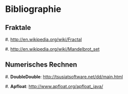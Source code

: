# Bibliographie #

## Fraktale ##

#. http://en.wikipedia.org/wiki/Fractal

#. http://en.wikipedia.org/wiki/Mandelbrot_set


## Numerisches Rechnen ##

#. **DoubleDouble**: http://tsusiatsoftware.net/dd/main.html

#. **Apfloat**: http://www.apfloat.org/apfloat_java/

